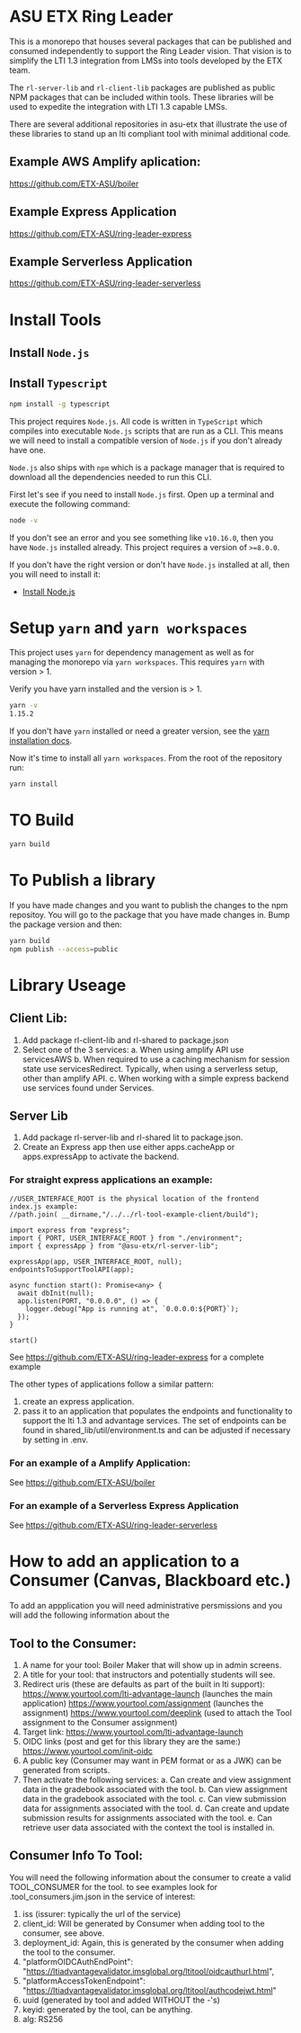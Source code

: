 # ASU ETX Ring Leader

This is a monorepo that houses several packages that can be published and consumed independently to support the Ring Leader vision. That vision is to simplify the LTI 1.3 integration from LMSs into tools developed by the ETX team.

The `rl-server-lib` and `rl-client-lib` packages are published as public NPM packages that can be included within tools. These libraries will be used to expedite the integration with LTI 1.3 capable LMSs.

There are several additional repositories in asu-etx that illustrate the use of these libraries to stand up an lti compliant tool with minimal additional code.

## Example AWS Amplify aplication:
 https://github.com/ETX-ASU/boiler
## Example Express Application
 https://github.com/ETX-ASU/ring-leader-express
## Example Serverless Application
https://github.com/ETX-ASU/ring-leader-serverless

# Install Tools

## Install `Node.js`
## Install `Typescript`

```bash
npm install -g typescript
```

This project requires `Node.js`. All code is written in `TypeScript` which compiles into executable `Node.js` scripts that are run as a CLI. This means we will need to install a compatible version of `Node.js` if you don't already have one.

`Node.js` also ships with `npm` which is a package manager that is required to download all the dependencies needed to run this CLI.

First let's see if you need to install `Node.js` first. Open up a terminal and execute the following command:

```bash
node -v
```

If you don't see an error and you see something like `v10.16.0`, then you have `Node.js` installed already. This project requires a version of `>=8.0.0`.

If you don't have the right version or don't have `Node.js` installed at all, then you will need to install it:

- [Install Node.js](https://nodejs.org/en/download/)

# Setup `yarn` and `yarn workspaces`

This project uses `yarn` for dependency management as well as for managing the monorepo via `yarn workspaces`. This requires `yarn` with version > 1.

Verify you have yarn installed and the version is > 1.

```bash
yarn -v
1.15.2
```

If you don't have `yarn` installed or need a greater version, see the [yarn installation docs](https://yarnpkg.com/lang/en/docs/install).


Now it's time to install all `yarn workspaces`. From the root of the repository run:

```bash
yarn install

```

# TO Build
 ```bash
yarn build
```

# To Publish a library
If you have made changes and you want to publish the changes to the npm repositoy. You will go to the package that you have made changes in.
Bump the package version and then:

```bash
yarn build
npm publish --access=public
```

# Library Useage

## Client Lib:
1. Add package rl-client-lib and rl-shared to package.json
2. Select one of the 3 services:
  a. When using amplify API use servicesAWS
  b. When required to use a caching mechanism for session state use servicesRedirect. Typically, when using a serverless setup, other than amplify API.
  c. When working with a simple express backend use services found under Services.

## Server Lib
1. Add package rl-server-lib and rl-shared lit to package.json.
2. Create an Express app then use either apps.cacheApp or apps.expressApp to activate the backend.

### For straight express applications an example:

```
//USER_INTERFACE_ROOT is the physical location of the frontend index.js example: 
//path.join( __dirname,"/../../rl-tool-example-client/build");

import express from "express";
import { PORT, USER_INTERFACE_ROOT } from "./environment";
import { expressApp } from "@asu-etx/rl-server-lib";

expressApp(app, USER_INTERFACE_ROOT, null);
endpointsToSupportToolAPI(app);

async function start(): Promise<any> {
  await dbInit(null);
  app.listen(PORT, "0.0.0.0", () => {
    logger.debug("App is running at", `0.0.0.0:${PORT}`);
  });
}

start()
```

See  https://github.com/ETX-ASU/ring-leader-express for a complete example

The other types of applications follow a similar pattern:
  1. create an express application.
  2. pass it to an application that populates the endpoints and functionality to support the lti 1.3 and advantage services. The set of endpoints can be found in shared_lib/util/environment.ts and can be adjusted if necessary by setting in .env.

### For an example of a Amplify Application:
See https://github.com/ETX-ASU/boiler

### For an example of a Serverless Express Application
See https://github.com/ETX-ASU/ring-leader-serverless

# How to add an application to a Consumer  (Canvas, Blackboard etc.)

To add an appplication you will need administrative persmissions and you will add the following information about the 
## Tool to the Consumer:
   1. A name for your tool: Boiler Maker that will show up in admin screens.
   2. A title for your tool: that instructors and potentially students will see.
   3. Redirect uris (these are defaults as part of the built in lti support):
      https://www.yourtool.com/lti-advantage-launch (launches the main application)
      https://www.yourtool.com/assignment           (launches the assignment)
      https://www.yourtool.com/deeplink             (used to attach the Tool assignment to the Consumer assignment)
   4. Target link: https://www.yourtool.com/lti-advantage-launch
   5. OIDC links (post and get for this library they are the same:) https://www.yourtool.com/init-oidc
   6. A public key  (Consumer may want in PEM format or as a JWK) can be generated from scripts.
   7. Then activate the following services:
      a. Can create and view assignment data in the gradebook associated with the tool.
      b. Can view assignment data in the gradebook associated with the tool.
      c. Can view submission data for assignments associated with the tool.
      d. Can create and update submission results for assignments associated with the tool.
      e. Can retrieve user data associated with the context the tool is installed in.

## Consumer Info To Tool:
  You will need the following information about the consumer to create a valid TOOL_CONSUMER for the tool.
  to see examples look for .tool_consumers.jim.json in the service of interest:
  1. iss (issurer: typically the url of the service)
  2. client_id: Will be generated by Consumer when adding tool to the consumer, see above.
  3. deployment_id: Again, this is generated by the consumer when adding the tool to the consumer.
  4. "platformOIDCAuthEndPoint": "https://ltiadvantagevalidator.imsglobal.org/ltitool/oidcauthurl.html",
  5. "platformAccessTokenEndpoint": "https://ltiadvantagevalidator.imsglobal.org/ltitool/authcodejwt.html"
  6. uuid (generated by tool and added WITHOUT the -'s)
  7. keyid: generated by the tool, can be anything.
  8. alg: RS256
  




